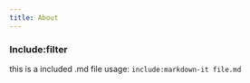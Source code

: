 ```yaml
---
title: About
---
```


### Include:filter

this is a included .md file
usage:
`include:markdown-it file.md`
